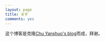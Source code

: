 ```yaml
---
layout: page
title: 关于
comments: yes
---
```


这个博客是克隆[Chu Yanshuo's blog](http://yanshuo.name)而成，拜谢。
